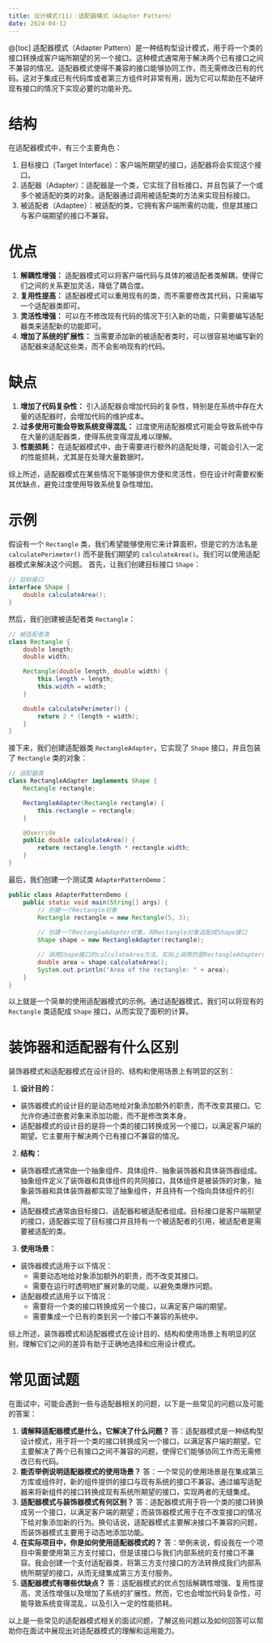 ```yaml
---
title: 设计模式(11)｜适配器模式（Adapter Pattern）
date: 2024-04-12
---
```

@[toc]
适配器模式（Adapter Pattern）是一种结构型设计模式，用于将一个类的接口转换成客户端所期望的另一个接口。这种模式通常用于解决两个已有接口之间不兼容的情况。适配器模式使得不兼容的接口能够协同工作，而无需修改已有的代码。这对于集成已有代码库或者第三方组件时非常有用，因为它可以帮助在不破坏现有接口的情况下实现必要的功能补充。
# 结构
在适配器模式中，有三个主要角色：

1.  目标接口（Target Interface）：客户端所期望的接口，适配器将会实现这个接口。
2.  适配器（Adapter）：适配器是一个类，它实现了目标接口，并且包装了一个或多个被适配的类的对象。适配器通过调用被适配类的方法来实现目标接口。
3.  被适配者（Adaptee）：被适配的类，它拥有客户端所需的功能，但是其接口与客户端期望的接口不兼容。
# 优点

1. **解耦性增强：** 适配器模式可以将客户端代码与具体的被适配者类解耦，使得它们之间的关系更加灵活，降低了耦合度。
2. **复用性提高：** 适配器模式可以重用现有的类，而不需要修改其代码，只需编写一个适配器类即可。
3. **灵活性增强：** 可以在不修改现有代码的情况下引入新的功能，只需要编写适配器类来适配新的功能即可。
4. **增加了系统的扩展性：** 当需要添加新的被适配者类时，可以很容易地编写新的适配器来适配这些类，而不会影响现有的代码。
# 缺点

1. **增加了代码复杂性：** 引入适配器会增加代码的复杂性，特别是在系统中存在大量的适配器时，会增加代码的维护成本。
2. **过多使用可能会导致系统变得混乱：** 过度使用适配器模式可能会导致系统中存在大量的适配器类，使得系统变得混乱难以理解。
3. **性能损耗：** 在适配器模式中，由于需要进行额外的适配处理，可能会引入一定的性能损耗，尤其是在处理大量数据时。

综上所述，适配器模式在某些情况下能够提供方便和灵活性，但在设计时需要权衡其优缺点，避免过度使用导致系统复杂性增加。

# 示例
假设有一个 `Rectangle` 类，我们希望能够使用它来计算面积，但是它的方法名是 `calculatePerimeter()` 而不是我们期望的 `calculateArea()`。我们可以使用适配器模式来解决这个问题。
首先，让我们创建目标接口 `Shape`：
```java
// 目标接口
interface Shape {
    double calculateArea();
}
```
然后，我们创建被适配者类 `Rectangle`：
```java
// 被适配者类
class Rectangle {
    double length;
    double width;

    Rectangle(double length, double width) {
        this.length = length;
        this.width = width;
    }

    double calculatePerimeter() {
        return 2 * (length + width);
    }
}
```
接下来，我们创建适配器类 `RectangleAdapter`，它实现了 `Shape` 接口，并且包装了 `Rectangle` 类的对象：
```java
// 适配器类
class RectangleAdapter implements Shape {
    Rectangle rectangle;

    RectangleAdapter(Rectangle rectangle) {
        this.rectangle = rectangle;
    }

    @Override
    public double calculateArea() {
        return rectangle.length * rectangle.width;
    }
}
```
最后，我们创建一个测试类 `AdapterPatternDemo`：
```java
public class AdapterPatternDemo {
    public static void main(String[] args) {
        // 创建一个Rectangle对象
        Rectangle rectangle = new Rectangle(5, 3);
        
        // 创建一个RectangleAdapter对象，将Rectangle对象适配成Shape接口
        Shape shape = new RectangleAdapter(rectangle);

        // 调用Shape接口的calculateArea方法，实际上调用的是RectangleAdapter的calculateArea方法
        double area = shape.calculateArea();
        System.out.println("Area of the rectangle: " + area);
    }
}
```
以上就是一个简单的使用适配器模式的示例。通过适配器模式，我们可以将现有的 `Rectangle` 类适配成 `Shape` 接口，从而实现了面积的计算。
# 装饰器和适配器有什么区别
装饰器模式和适配器模式在设计目的、结构和使用场景上有明显的区别：

1.  **设计目的：**
- 装饰器模式的设计目的是动态地给对象添加额外的职责，而不改变其接口。它允许你通过嵌套对象来添加功能，而不是修改类本身。
- 适配器模式的设计目的是将一个类的接口转换成另一个接口，以满足客户端的期望。它主要用于解决两个已有接口不兼容的情况。
2.  **结构：**
- 装饰器模式通常由一个抽象组件、具体组件、抽象装饰器和具体装饰器组成。抽象组件定义了装饰器和具体组件的共同接口，具体组件是被装饰的对象，抽象装饰器和具体装饰器都实现了抽象组件，并且持有一个指向具体组件的引用。
- 适配器模式通常由目标接口、适配器和被适配者组成。目标接口是客户端期望的接口，适配器实现了目标接口并且持有一个被适配者的引用，被适配者是需要被适配的类。
3.  **使用场景：**
- 装饰器模式适用于以下情况：
    - 需要动态地给对象添加额外的职责，而不改变其接口。
    - 需要在运行时透明地扩展对象的功能，以避免类爆炸问题。
- 适配器模式适用于以下情况：
    - 需要将一个类的接口转换成另一个接口，以满足客户端的期望。
    - 需要集成一个已有的类到另一个接口不兼容的系统中。

综上所述，装饰器模式和适配器模式在设计目的、结构和使用场景上有明显的区别，理解它们之间的差异有助于正确地选择和应用设计模式。
# 常见面试题
在面试中，可能会遇到一些与适配器相关的问题，以下是一些常见的问题以及可能的答案：

1.  **请解释适配器模式是什么，它解决了什么问题？**
    答：适配器模式是一种结构型设计模式，用于将一个类的接口转换成另一个接口，以满足客户端的期望。它主要解决了两个已有接口之间不兼容的问题，使得它们能够协同工作而无需修改已有代码。
2.  **能否举例说明适配器模式的使用场景？**
    答：一个常见的使用场景是在集成第三方库或组件时，新的组件提供的接口与现有系统的接口不兼容。通过编写适配器来将新组件的接口转换成现有系统所期望的接口，实现两者的无缝集成。
3.  **适配器模式与装饰器模式有何区别？**
    答：适配器模式用于将一个类的接口转换成另一个接口，以满足客户端的期望；而装饰器模式用于在不改变接口的情况下给对象添加新的行为。换句话说，适配器模式主要解决接口不兼容的问题，而装饰器模式主要用于动态地添加功能。
4.  **在实际项目中，你是如何使用适配器模式的？**
    答：举例来说，假设我在一个项目中需要使用第三方支付接口，但是该接口与我们内部系统的支付接口不兼容。我会创建一个支付适配器类，将第三方支付接口的方法转换成我们内部系统所期望的接口，从而无缝集成第三方支付服务。
5.  **适配器模式有哪些优缺点？**
    答：适配器模式的优点包括解耦性增强、复用性提高、灵活性增强以及增加了系统的扩展性。然而，它也会增加代码复杂性，可能导致系统变得混乱，以及引入一定的性能损耗。

以上是一些常见的适配器模式相关的面试问题，了解这些问题以及如何回答可以帮助你在面试中展现出对适配器模式的理解和运用能力。

